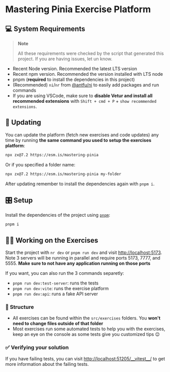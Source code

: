 # Mastering Pinia Exercise Platform

## 💻 System Requirements

> **Note**
>
> All these requirements were checked by the script that generated this project. If you are having issues, let un know.

- Recent Node version. Recommended the latest LTS version
- Recent npm version. Recommended the version installed with LTS node
- pnpm (**required** to install the dependencies in this project)
- (Recommended) `ni`/`nr` from [@antfu/ni](https://github.com/antfu/ni) to easily add packages and run commands
- If you are using VSCode, make sure to **disable Vetur and install all recommended extensions** with
  `Shift + cmd + P` + `show recommended extensions`.

## 🔄 Updating

You can update the platform (fetch new exercises and code updates) any time by running **the same command you used to
setup the exercises platform**:

```bash
npx zx@7.2 https://esm.is/mastering-pinia
```

Or if you specified a folder name:

```bash
npx zx@7.2 https://esm.is/mastering-pinia my-folder
```

After updating remember to install the dependencies again with `pnpm i`.

## 🎛️ Setup

Install the dependencies of the project using [`pnpm`](https://pnpm.io/):

```bash
pnpm i
```

## 🧑‍💻 Working on the Exercises

Start the project with `nr dev` or `pnpm run dev` and visit <http://localhost:5173>. Note 3 servers will be running in
parallel and require ports 5173, 7777, and 5555. **Make sure to not have any application running on those ports**

If you want, you can also run the 3 commands separetly:

- `pnpm run dev:test-server`: runs the tests
- `pnpm run dev:vite`: runs the exercise platform
- `pnpm run dev:api`: runs a fake API server

### 📂 Structure

- All exercises can be found within the `src/exercises` folders. You **won't need to change files outside of that
  folder**
- Most exercises run some automated tests to help you with the exercises, keep an eye on the console as some tests give
  you customized tips 😉

### ✅ Verifying your solution

If you have failing tests, you can visit [http://localhost:51205/\_\_vitest\_\_/](http://localhost:51205/__vitest__/) to
get more information about the failing tests.
